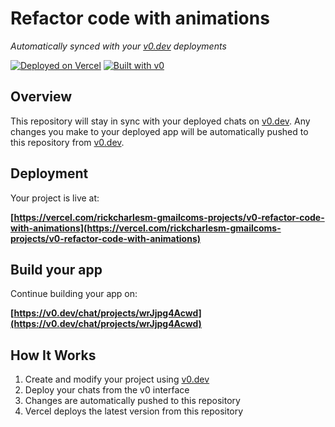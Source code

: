 # Refactor code with animations

*Automatically synced with your [v0.dev](https://v0.dev) deployments*

[![Deployed on Vercel](https://img.shields.io/badge/Deployed%20on-Vercel-black?style=for-the-badge&logo=vercel)](https://vercel.com/rickcharlesm-gmailcoms-projects/v0-refactor-code-with-animations)
[![Built with v0](https://img.shields.io/badge/Built%20with-v0.dev-black?style=for-the-badge)](https://v0.dev/chat/projects/wrJjpg4Acwd)

## Overview

This repository will stay in sync with your deployed chats on [v0.dev](https://v0.dev).
Any changes you make to your deployed app will be automatically pushed to this repository from [v0.dev](https://v0.dev).

## Deployment

Your project is live at:

**[https://vercel.com/rickcharlesm-gmailcoms-projects/v0-refactor-code-with-animations](https://vercel.com/rickcharlesm-gmailcoms-projects/v0-refactor-code-with-animations)**

## Build your app

Continue building your app on:

**[https://v0.dev/chat/projects/wrJjpg4Acwd](https://v0.dev/chat/projects/wrJjpg4Acwd)**

## How It Works

1. Create and modify your project using [v0.dev](https://v0.dev)
2. Deploy your chats from the v0 interface
3. Changes are automatically pushed to this repository
4. Vercel deploys the latest version from this repository
